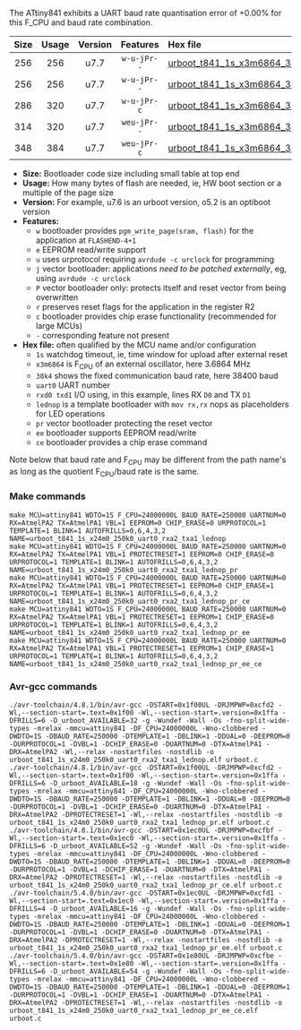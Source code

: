 The ATtiny841 exhibits a UART baud rate quantisation error of +0.00% for this F_CPU and baud rate combination.

|Size|Usage|Version|Features|Hex file|
|:-:|:-:|:-:|:-:|:--|
|256|256|u7.7|`w-u-jPr--`|[urboot_t841_1s_x3m6864_38k4_uart0_rxa2_txa1_lednop.hex](https://raw.githubusercontent.com/stefanrueger/urboot.hex/main/mcus/attiny841/watchdog_1_s/external_oscillator/+3m686400_hz/++38k4_baud/uart0_rxa2_txa1/lednop/urboot_t841_1s_x3m6864_38k4_uart0_rxa2_txa1_lednop.hex)|
|256|256|u7.7|`w-u-jPr--`|[urboot_t841_1s_x3m6864_38k4_uart0_rxa2_txa1_lednop_pr.hex](https://raw.githubusercontent.com/stefanrueger/urboot.hex/main/mcus/attiny841/watchdog_1_s/external_oscillator/+3m686400_hz/++38k4_baud/uart0_rxa2_txa1/lednop/urboot_t841_1s_x3m6864_38k4_uart0_rxa2_txa1_lednop_pr.hex)|
|286|320|u7.7|`w-u-jPr-c`|[urboot_t841_1s_x3m6864_38k4_uart0_rxa2_txa1_lednop_pr_ce.hex](https://raw.githubusercontent.com/stefanrueger/urboot.hex/main/mcus/attiny841/watchdog_1_s/external_oscillator/+3m686400_hz/++38k4_baud/uart0_rxa2_txa1/lednop/urboot_t841_1s_x3m6864_38k4_uart0_rxa2_txa1_lednop_pr_ce.hex)|
|314|320|u7.7|`weu-jPr--`|[urboot_t841_1s_x3m6864_38k4_uart0_rxa2_txa1_lednop_pr_ee.hex](https://raw.githubusercontent.com/stefanrueger/urboot.hex/main/mcus/attiny841/watchdog_1_s/external_oscillator/+3m686400_hz/++38k4_baud/uart0_rxa2_txa1/lednop/urboot_t841_1s_x3m6864_38k4_uart0_rxa2_txa1_lednop_pr_ee.hex)|
|348|384|u7.7|`weu-jPr-c`|[urboot_t841_1s_x3m6864_38k4_uart0_rxa2_txa1_lednop_pr_ee_ce.hex](https://raw.githubusercontent.com/stefanrueger/urboot.hex/main/mcus/attiny841/watchdog_1_s/external_oscillator/+3m686400_hz/++38k4_baud/uart0_rxa2_txa1/lednop/urboot_t841_1s_x3m6864_38k4_uart0_rxa2_txa1_lednop_pr_ee_ce.hex)|

- **Size:** Bootloader code size including small table at top end
- **Usage:** How many bytes of flash are needed, ie, HW boot section or a multiple of the page size
- **Version:** For example, u7.6 is an urboot version, o5.2 is an optiboot version
- **Features:**
  + `w` bootloader provides `pgm_write_page(sram, flash)` for the application at `FLASHEND-4+1`
  + `e` EEPROM read/write support
  + `u` uses urprotocol requiring `avrdude -c urclock` for programming
  + `j` vector bootloader: applications *need to be patched externally*, eg, using `avrdude -c urclock`
  + `P` vector bootloader only: protects itself and reset vector from being overwritten
  + `r` preserves reset flags for the application in the register R2
  + `c` bootloader provides chip erase functionality (recommended for large MCUs)
  + `-` corresponding feature not present
- **Hex file:** often qualified by the MCU name and/or configuration
  + `1s` watchdog timeout, ie, time window for upload after external reset
  + `x3m6864` is F<sub>CPU</sub> of an external oscillator, here 3.6864 MHz
  + `38k4` shows the fixed communication baud rate, here 38400 baud
  + `uart0` UART number
  + `rxd0 txd1` I/O using, in this example, lines RX `D0` and TX `D1`
  + `lednop` is a template bootloader with `mov rx,rx` nops as placeholders for LED operations
  + `pr` vector bootloader protecting the reset vector
  + `ee` bootloader supports EEPROM read/write
  + `ce` bootloader provides a chip erase command


Note below that baud rate and F<sub>CPU</sub> may be different from the path name's as long as the quotient F<sub>CPU</sub>/baud rate is the same.

### Make commands
```
make MCU=attiny841 WDTO=1S F_CPU=24000000L BAUD_RATE=250000 UARTNUM=0 RX=AtmelPA2 TX=AtmelPA1 VBL=1 EEPROM=0 CHIP_ERASE=0 URPROTOCOL=1 TEMPLATE=1 BLINK=1 AUTOFRILLS=0,6,4,3,2 NAME=urboot_t841_1s_x24m0_250k0_uart0_rxa2_txa1_lednop
make MCU=attiny841 WDTO=1S F_CPU=24000000L BAUD_RATE=250000 UARTNUM=0 RX=AtmelPA2 TX=AtmelPA1 VBL=1 PROTECTRESET=1 EEPROM=0 CHIP_ERASE=0 URPROTOCOL=1 TEMPLATE=1 BLINK=1 AUTOFRILLS=0,6,4,3,2 NAME=urboot_t841_1s_x24m0_250k0_uart0_rxa2_txa1_lednop_pr
make MCU=attiny841 WDTO=1S F_CPU=24000000L BAUD_RATE=250000 UARTNUM=0 RX=AtmelPA2 TX=AtmelPA1 VBL=1 PROTECTRESET=1 EEPROM=0 CHIP_ERASE=1 URPROTOCOL=1 TEMPLATE=1 BLINK=1 AUTOFRILLS=0,6,4,3,2 NAME=urboot_t841_1s_x24m0_250k0_uart0_rxa2_txa1_lednop_pr_ce
make MCU=attiny841 WDTO=1S F_CPU=24000000L BAUD_RATE=250000 UARTNUM=0 RX=AtmelPA2 TX=AtmelPA1 VBL=1 PROTECTRESET=1 EEPROM=1 CHIP_ERASE=0 URPROTOCOL=1 TEMPLATE=1 BLINK=1 AUTOFRILLS=0,6,4,3,2 NAME=urboot_t841_1s_x24m0_250k0_uart0_rxa2_txa1_lednop_pr_ee
make MCU=attiny841 WDTO=1S F_CPU=24000000L BAUD_RATE=250000 UARTNUM=0 RX=AtmelPA2 TX=AtmelPA1 VBL=1 PROTECTRESET=1 EEPROM=1 CHIP_ERASE=1 URPROTOCOL=1 TEMPLATE=1 BLINK=1 AUTOFRILLS=0,6,4,3,2 NAME=urboot_t841_1s_x24m0_250k0_uart0_rxa2_txa1_lednop_pr_ee_ce
```

### Avr-gcc commands
```
./avr-toolchain/4.8.1/bin/avr-gcc -DSTART=0x1f00UL -DRJMPWP=0xcfd2 -Wl,--section-start=.text=0x1f00 -Wl,--section-start=.version=0x1ffa -DFRILLS=6 -D_urboot_AVAILABLE=32 -g -Wundef -Wall -Os -fno-split-wide-types -mrelax -mmcu=attiny841 -DF_CPU=24000000L -Wno-clobbered -DWDTO=1S -DBAUD_RATE=250000 -DTEMPLATE=1 -DBLINK=1 -DDUAL=0 -DEEPROM=0 -DURPROTOCOL=1 -DVBL=1 -DCHIP_ERASE=0 -DUARTNUM=0 -DTX=AtmelPA1 -DRX=AtmelPA2 -Wl,--relax -nostartfiles -nostdlib -o urboot_t841_1s_x24m0_250k0_uart0_rxa2_txa1_lednop.elf urboot.c
./avr-toolchain/4.8.1/bin/avr-gcc -DSTART=0x1f00UL -DRJMPWP=0xcfd2 -Wl,--section-start=.text=0x1f00 -Wl,--section-start=.version=0x1ffa -DFRILLS=6 -D_urboot_AVAILABLE=18 -g -Wundef -Wall -Os -fno-split-wide-types -mrelax -mmcu=attiny841 -DF_CPU=24000000L -Wno-clobbered -DWDTO=1S -DBAUD_RATE=250000 -DTEMPLATE=1 -DBLINK=1 -DDUAL=0 -DEEPROM=0 -DURPROTOCOL=1 -DVBL=1 -DCHIP_ERASE=0 -DUARTNUM=0 -DTX=AtmelPA1 -DRX=AtmelPA2 -DPROTECTRESET=1 -Wl,--relax -nostartfiles -nostdlib -o urboot_t841_1s_x24m0_250k0_uart0_rxa2_txa1_lednop_pr.elf urboot.c
./avr-toolchain/4.8.1/bin/avr-gcc -DSTART=0x1ec0UL -DRJMPWP=0xcfbf -Wl,--section-start=.text=0x1ec0 -Wl,--section-start=.version=0x1ffa -DFRILLS=6 -D_urboot_AVAILABLE=52 -g -Wundef -Wall -Os -fno-split-wide-types -mrelax -mmcu=attiny841 -DF_CPU=24000000L -Wno-clobbered -DWDTO=1S -DBAUD_RATE=250000 -DTEMPLATE=1 -DBLINK=1 -DDUAL=0 -DEEPROM=0 -DURPROTOCOL=1 -DVBL=1 -DCHIP_ERASE=1 -DUARTNUM=0 -DTX=AtmelPA1 -DRX=AtmelPA2 -DPROTECTRESET=1 -Wl,--relax -nostartfiles -nostdlib -o urboot_t841_1s_x24m0_250k0_uart0_rxa2_txa1_lednop_pr_ce.elf urboot.c
./avr-toolchain/5.4.0/bin/avr-gcc -DSTART=0x1ec0UL -DRJMPWP=0xcfd1 -Wl,--section-start=.text=0x1ec0 -Wl,--section-start=.version=0x1ffa -DFRILLS=4 -D_urboot_AVAILABLE=16 -g -Wundef -Wall -Os -fno-split-wide-types -mrelax -mmcu=attiny841 -DF_CPU=24000000L -Wno-clobbered -DWDTO=1S -DBAUD_RATE=250000 -DTEMPLATE=1 -DBLINK=1 -DDUAL=0 -DEEPROM=1 -DURPROTOCOL=1 -DVBL=1 -DCHIP_ERASE=0 -DUARTNUM=0 -DTX=AtmelPA1 -DRX=AtmelPA2 -DPROTECTRESET=1 -Wl,--relax -nostartfiles -nostdlib -o urboot_t841_1s_x24m0_250k0_uart0_rxa2_txa1_lednop_pr_ee.elf urboot.c
./avr-toolchain/5.4.0/bin/avr-gcc -DSTART=0x1e80UL -DRJMPWP=0xcfbe -Wl,--section-start=.text=0x1e80 -Wl,--section-start=.version=0x1ffa -DFRILLS=6 -D_urboot_AVAILABLE=54 -g -Wundef -Wall -Os -fno-split-wide-types -mrelax -mmcu=attiny841 -DF_CPU=24000000L -Wno-clobbered -DWDTO=1S -DBAUD_RATE=250000 -DTEMPLATE=1 -DBLINK=1 -DDUAL=0 -DEEPROM=1 -DURPROTOCOL=1 -DVBL=1 -DCHIP_ERASE=1 -DUARTNUM=0 -DTX=AtmelPA1 -DRX=AtmelPA2 -DPROTECTRESET=1 -Wl,--relax -nostartfiles -nostdlib -o urboot_t841_1s_x24m0_250k0_uart0_rxa2_txa1_lednop_pr_ee_ce.elf urboot.c
```

